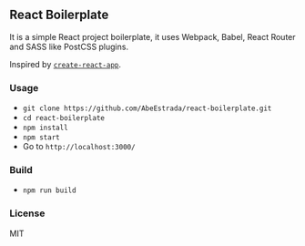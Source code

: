 ## React Boilerplate

It is a simple React project boilerplate, it uses Webpack, Babel, React Router and SASS like PostCSS plugins.

Inspired by [`create-react-app`](https://github.com/facebookincubator/create-react-app).

### Usage

- `git clone https://github.com/AbeEstrada/react-boilerplate.git`
- `cd react-boilerplate`
- `npm install`
- `npm start`
- Go to `http://localhost:3000/`

### Build

- `npm run build`

### License

MIT
